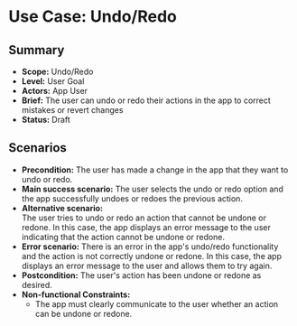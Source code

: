 # Use Case: Undo/Redo

## Summary

- **Scope:** Undo/Redo
- **Level:** User Goal
- **Actors:** App User
- **Brief:** The user can undo or redo their actions in the app to correct mistakes or revert changes
- **Status:** Draft

## Scenarios

- **Precondition:** The user has made a change in the app that they want to undo or redo.
- **Main success scenario:** The user selects the undo or redo option and the app successfully undoes or redoes the previous action.
- **Alternative scenario:**  
The user tries to undo or redo an action that cannot be undone or redone. 
In this case, the app displays an error message to the user indicating that the action cannot be undone or redone.
- **Error scenario:**
There is an error in the app's undo/redo functionality and the action is not correctly undone or redone. 
In this case, the app displays an error message to the user and allows them to try again.
- **Postcondition:** The user's action has been undone or redone as desired.
- **Non-functional Constraints:**
    - The app must clearly communicate to the user whether an action can be undone or redone.
